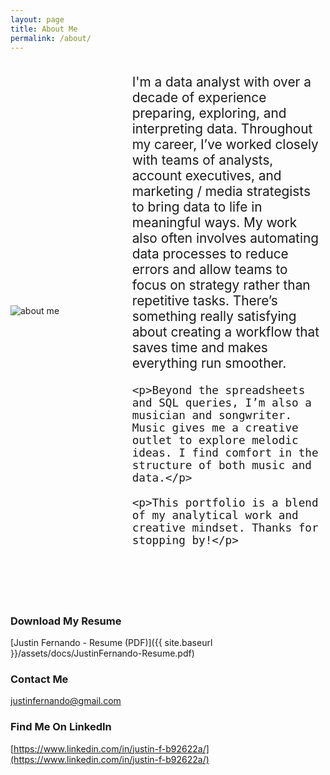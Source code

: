 ```yaml
---
layout: page
title: About Me
permalink: /about/
---
```


<div style="display: flex; align-items: center;">
  <div style="flex: 1; padding-right: 40px;">
    <img src="{{site.baseurl}}/assets/images/aboutme.jpg" alt="about me" style="max-width: 100%; height: auto;">
  </div>

  <div style="flex: 2; font-size: 1.3rem;">
    <p>I'm a data analyst with over a decade of experience preparing, exploring, and interpreting data. Throughout my career, I’ve worked closely with teams of analysts, account executives, and marketing / media strategists to bring data to life in meaningful ways. My work also often involves automating data processes to reduce errors and allow teams to focus on strategy rather than repetitive tasks. There’s something really satisfying about creating a workflow that saves time and makes everything run smoother.</p>

    <p>Beyond the spreadsheets and SQL queries, I’m also a musician and songwriter. Music gives me a creative outlet to explore melodic ideas. I find comfort in the structure of both music and data.</p>

    <p>This portfolio is a blend of my analytical work and creative mindset. Thanks for stopping by!</p>
  </div>
</div>

<br><br><br>

### Download My Resume

[Justin Fernando - Resume (PDF)]({{ site.baseurl }}/assets/docs/JustinFernando-Resume.pdf)

### Contact Me

[justinfernando@gmail.com](mailto:justinfernando@gmail.com)

### Find Me On LinkedIn
[https://www.linkedin.com/in/justin-f-b92622a/](https://www.linkedin.com/in/justin-f-b92622a/)
